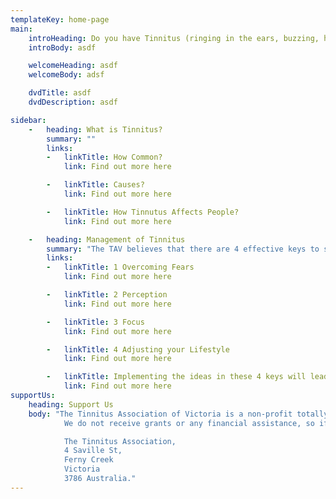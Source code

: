 ```yaml
---
templateKey: home-page
main:
    introHeading: Do you have Tinnitus (ringing in the ears, buzzing, head noises)?
    introBody: asdf

    welcomeHeading: asdf
    welcomeBody: adsf

    dvdTitle: asdf
    dvdDescription: asdf

sidebar:
    -   heading: What is Tinnitus?
        summary: ""
        links: 
        -   linkTitle: How Common?
            link: Find out more here

        -   linkTitle: Causes?
            link: Find out more here

        -   linkTitle: How Tinnutus Affects People?
            link: Find out more here

    -   heading: Management of Tinnitus
        summary: "The TAV believes that there are 4 effective keys to successful tinnitus management. These are:"
        links: 
        -   linkTitle: 1 Overcoming Fears
            link: Find out more here

        -   linkTitle: 2 Perception
            link: Find out more here

        -   linkTitle: 3 Focus
            link: Find out more here

        -   linkTitle: 4 Adjusting your Lifestyle
            link: Find out more here

        -   linkTitle: Implementing the ideas in these 4 keys will lead to Habituation
            link: Find out more here
supportUs:
    heading: Support Us
    body: "The Tinnitus Association of Victoria is a non-profit totally volunteer organisation.
            We do not receive grants or any financial assistance, so if you have found the information on this web site helpful or have been helped by one of our counsellors and want to help the Association financially, please donate via PayPal or send a cheque or postal note to:

            The Tinnitus Association,
            4 Saville St,
            Ferny Creek
            Victoria
            3786 Australia."
---
```

